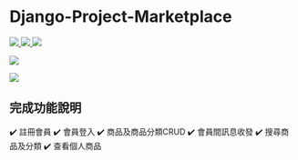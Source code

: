 # Django-Project-Marketplace

<a href="#" target="_blank">      
      <img src="https://img.shields.io/badge/Python-3.11.1-orange" />
</a>
<a href="#" target="_blank">
      <img src="https://img.shields.io/badge/Django-4.2.1-0C4B33" />  
</a>

<a href="#" target="_blank">      
      <img src="https://img.shields.io/badge/Tailwind-3.3.1-38bdf8" />
</a>


![](https://hackmd.io/_uploads/SkEhYKqEn.jpg)



![](https://hackmd.io/_uploads/B1VhYt5Nh.jpg)

## 完成功能說明
:heavy_check_mark: 註冊會員
:heavy_check_mark: 會員登入
:heavy_check_mark: 商品及商品分類CRUD
:heavy_check_mark: 會員間訊息收發
:heavy_check_mark: 搜尋商品及分類
:heavy_check_mark: 查看個人商品
